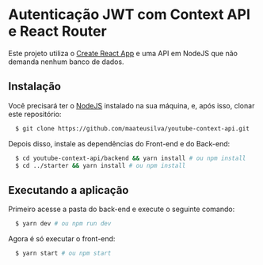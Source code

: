 # Autenticação JWT com Context API e React Router


Este projeto utiliza o [Create React App](https://github.com/facebook/create-react-app) e uma API em NodeJS que não demanda nenhum banco de dados.

## Instalação

Você precisará ter o [NodeJS](https://nodejs.org) instalado na sua máquina, e, após isso, clonar este repositório:
```sh
  $ git clone https://github.com/maateusilva/youtube-context-api.git
```

Depois disso, instale as dependências do Front-end e do Back-end:
```sh
  $ cd youtube-context-api/backend && yarn install # ou npm install
  $ cd ../starter && yarn install # ou npm install
```

## Executando a aplicação

Primeiro acesse a pasta do back-end e execute o seguinte comando:
```sh
  $ yarn dev # ou npm run dev
```

Agora é só executar o front-end:
```sh
  $ yarn start # ou npm start
```
